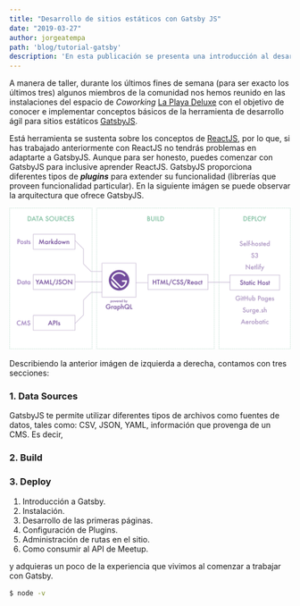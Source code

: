 ```yaml
---
title: "Desarrollo de sitios estáticos con Gatsby JS"
date: "2019-03-27"
author: jorgeatempa
path: 'blog/tutorial-gatsby'
description: 'En esta publicación se presenta una introducción al desarrollo de sitios estáticos con GatsbyJS'
---
```


A manera de taller, durante los últimos fines de semana (para ser exacto los últimos tres) algunos miembros de la comunidad nos hemos reunido en las instalaciones del espacio de _Coworking_ [La Playa Deluxe](https://www.facebook.com/LaPlayaDeLux/) con el objetivo de conocer e implementar conceptos básicos de la herramienta de desarrollo ágil para sitios estáticos [GatsbyJS](https://www.gatsbyjs.org/).

Está herramienta se sustenta sobre los conceptos de [ReactJS](https://reactjs.org/), por lo que, si has trabajado anteriormente con ReactJS no tendrás problemas en adaptarte a GatsbyJS. Aunque para ser honesto, puedes comenzar con GatsbyJS para inclusive aprender ReactJS. GatsbyJS proporciona diferentes tipos de **_plugins_** para extender su funcionalidad (librerías que proveen funcionalidad particular). En la siguiente imágen se puede observar la arquitectura que ofrece GatsbyJS.

![Architecture](img/gatsbyjs-architecture.jpeg "GatsbyJS Architecture")

Describiendo la anterior imágen de izquierda a derecha, contamos con tres secciones:

### 1. **Data Sources**
GatsbyJS te permite utilizar diferentes tipos de archivos como fuentes de datos, tales como: CSV, JSON, YAML, información que provenga de un CMS. Es decir, 
### 2. **Build**
### 3. **Deploy**

1. Introducción a Gatsby.
2. Instalación.
3. Desarrollo de las primeras páginas.
4. Configuración de Plugins.
5. Administración de rutas en el sitio.
6. Como consumir al API de Meetup.

y adquieras un poco de la experiencia que vivimos al comenzar a trabajar con Gatsby.


```sh
$ node -v
```